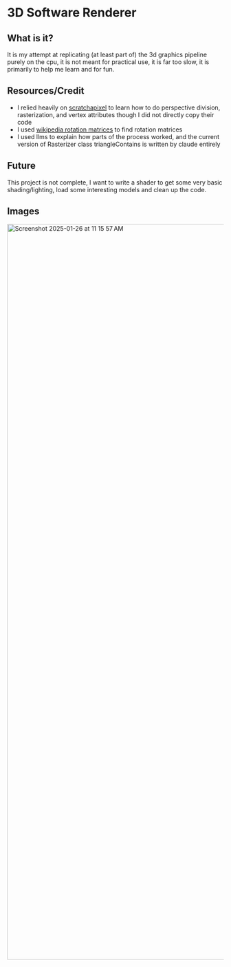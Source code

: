 # 3D Software Renderer

## What is it?
It is my attempt at replicating (at least part of) the 3d graphics pipeline purely on the cpu, it is not meant for practical use, it is far too slow, it is primarily to help me learn and for fun.

## Resources/Credit
- I relied heavily on [scratchapixel](scratchapixel.com) to learn how to do perspective division, rasterization, and vertex attributes though I did not directly copy their code  
- I used [wikipedia rotation matrices](https://en.wikipedia.org/wiki/Rotation_matrix) to find rotation matrices  
- I used llms to explain how parts of the process worked, and the current version of Rasterizer class triangleContains is written by claude entirely  
  
## Future
This project is not complete, I want to write a shader to get some very basic shading/lighting, load some interesting models and clean up the code.

## Images
<img width="1709" alt="Screenshot 2025-01-26 at 11 15 57 AM" src="https://github.com/user-attachments/assets/52ca7f14-9235-47c6-9105-8bde3b624736" />
